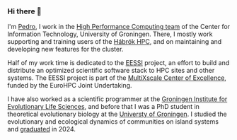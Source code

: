 ### Hi there 👋
I'm [Pedro](https://www.rug.nl/staff/p.m.santos.neves/), I work in the [High Performance Computing team](https://www.rug.nl/staff/departments/20025) of the Center for Information Technology, University of Groningen. There, I mostly work supporting and training users of the [Hábrók HPC](https://wiki.hpc.rug.nl/habrok/start), and on maintaining and developing new features for the cluster.

Half of my work time is dedicated to the [EESSI](https://eessi.io) project, an effort to build and distribute an optimized scientific software stack to HPC sites and other systems. The EESSI project is part of the [MultiXscale Center of Excellence](https://multixscale.eu), funded by the EuroHPC Joint Undertaking.

I have also worked as a scientific programmer at the [Groningen Institute for Evolutionary Life Sciences](https://www.rug.nl/research/gelifes/?lang=en), and before that I was a PhD student in theoretical evolutionary biology at the [Universty of Groningen](https://www.rug.nl/research/gelifes/tres/). I studied the evolutionary and ecological dynamics of communities on island systems and [graduated](https://doi.org/10.33612/diss.1127273367) in 2024.





<!--
**Neves-P/Neves-P** is a ✨ _special_ ✨ repository because its `README.md` (this file) appears on your GitHub profile.

Here are some ideas to get you started:

- 🔭 I’m currently working on ...
- 🌱 I’m currently learning ...
- 👯 I’m looking to collaborate on ...
- 🤔 I’m looking for help with ...
- 💬 Ask me about ...
- 📫 How to reach me: ...
- 😄 Pronouns: ...
- ⚡ Fun fact: ...
-->

